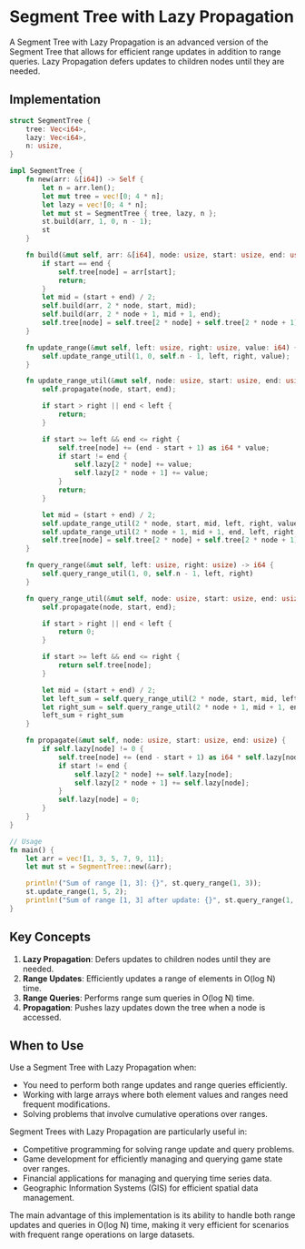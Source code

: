 # Segment Tree with Lazy Propagation

A Segment Tree with Lazy Propagation is an advanced version of the Segment Tree that allows for efficient range updates in addition to range queries. Lazy Propagation defers updates to children nodes until they are needed.

## Implementation

```rust
struct SegmentTree {
    tree: Vec<i64>,
    lazy: Vec<i64>,
    n: usize,
}

impl SegmentTree {
    fn new(arr: &[i64]) -> Self {
        let n = arr.len();
        let mut tree = vec![0; 4 * n];
        let lazy = vec![0; 4 * n];
        let mut st = SegmentTree { tree, lazy, n };
        st.build(arr, 1, 0, n - 1);
        st
    }

    fn build(&mut self, arr: &[i64], node: usize, start: usize, end: usize) {
        if start == end {
            self.tree[node] = arr[start];
            return;
        }
        let mid = (start + end) / 2;
        self.build(arr, 2 * node, start, mid);
        self.build(arr, 2 * node + 1, mid + 1, end);
        self.tree[node] = self.tree[2 * node] + self.tree[2 * node + 1];
    }

    fn update_range(&mut self, left: usize, right: usize, value: i64) {
        self.update_range_util(1, 0, self.n - 1, left, right, value);
    }

    fn update_range_util(&mut self, node: usize, start: usize, end: usize, left: usize, right: usize, value: i64) {
        self.propagate(node, start, end);

        if start > right || end < left {
            return;
        }

        if start >= left && end <= right {
            self.tree[node] += (end - start + 1) as i64 * value;
            if start != end {
                self.lazy[2 * node] += value;
                self.lazy[2 * node + 1] += value;
            }
            return;
        }

        let mid = (start + end) / 2;
        self.update_range_util(2 * node, start, mid, left, right, value);
        self.update_range_util(2 * node + 1, mid + 1, end, left, right, value);
        self.tree[node] = self.tree[2 * node] + self.tree[2 * node + 1];
    }

    fn query_range(&mut self, left: usize, right: usize) -> i64 {
        self.query_range_util(1, 0, self.n - 1, left, right)
    }

    fn query_range_util(&mut self, node: usize, start: usize, end: usize, left: usize, right: usize) -> i64 {
        self.propagate(node, start, end);

        if start > right || end < left {
            return 0;
        }

        if start >= left && end <= right {
            return self.tree[node];
        }

        let mid = (start + end) / 2;
        let left_sum = self.query_range_util(2 * node, start, mid, left, right);
        let right_sum = self.query_range_util(2 * node + 1, mid + 1, end, left, right);
        left_sum + right_sum
    }

    fn propagate(&mut self, node: usize, start: usize, end: usize) {
        if self.lazy[node] != 0 {
            self.tree[node] += (end - start + 1) as i64 * self.lazy[node];
            if start != end {
                self.lazy[2 * node] += self.lazy[node];
                self.lazy[2 * node + 1] += self.lazy[node];
            }
            self.lazy[node] = 0;
        }
    }
}

// Usage
fn main() {
    let arr = vec![1, 3, 5, 7, 9, 11];
    let mut st = SegmentTree::new(&arr);

    println!("Sum of range [1, 3]: {}", st.query_range(1, 3));
    st.update_range(1, 5, 2);
    println!("Sum of range [1, 3] after update: {}", st.query_range(1, 3));
}
```

## Key Concepts

1. **Lazy Propagation**: Defers updates to children nodes until they are needed.
2. **Range Updates**: Efficiently updates a range of elements in O(log N) time.
3. **Range Queries**: Performs range sum queries in O(log N) time.
4. **Propagation**: Pushes lazy updates down the tree when a node is accessed.

## When to Use

Use a Segment Tree with Lazy Propagation when:

- You need to perform both range updates and range queries efficiently.
- Working with large arrays where both element values and ranges need frequent modifications.
- Solving problems that involve cumulative operations over ranges.

Segment Trees with Lazy Propagation are particularly useful in:

- Competitive programming for solving range update and query problems.
- Game development for efficiently managing and querying game state over ranges.
- Financial applications for managing and querying time series data.
- Geographic Information Systems (GIS) for efficient spatial data management.

The main advantage of this implementation is its ability to handle both range updates and queries in O(log N) time, making it very efficient for scenarios with frequent range operations on large datasets.
